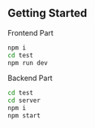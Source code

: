 ## Getting Started
Frontend Part
```bash
npm i
cd test
npm run dev
```
Backend Part
```bash
cd test
cd server
npm i
npm start
```
